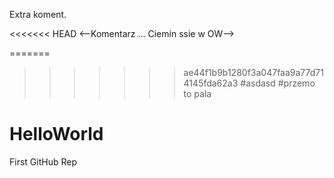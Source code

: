 Extra koment.

<<<<<<< HEAD
<--Komentarz ... Ciemin ssie w OW-->

=======
>>>>>>> ae44f1b9b1280f3a047faa9a77d714145fda62a3
#asdasd
#przemo to pala
# HelloWorld
First GitHub Rep
